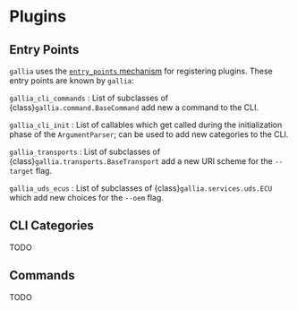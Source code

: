 <!--
SPDX-FileCopyrightText: AISEC Pentesting Team

SPDX-License-Identifier: CC0-1.0
-->

# Plugins
## Entry Points

`gallia` uses the [`entry_points` mechanism](https://docs.python.org/3/library/importlib.metadata.html#entry-points) for registering plugins.
These entry points are known by `gallia`:

`gallia_cli_commands`
: List of subclasses of {class}`gallia.command.BaseCommand` add new a command to the CLI.

`gallia_cli_init`
: List of callables which get called during the initialization phase of the `ArgumentParser`; can be used to add new categories to the CLI.

`gallia_transports`
: List of subclasses of {class}`gallia.transports.BaseTransport` add a new URI scheme for the `--target` flag.

`gallia_uds_ecus`
: List of subclasses of {class}`gallia.services.uds.ECU` which add new choices for the `--oem` flag.

## CLI Categories

TODO

## Commands

TODO
